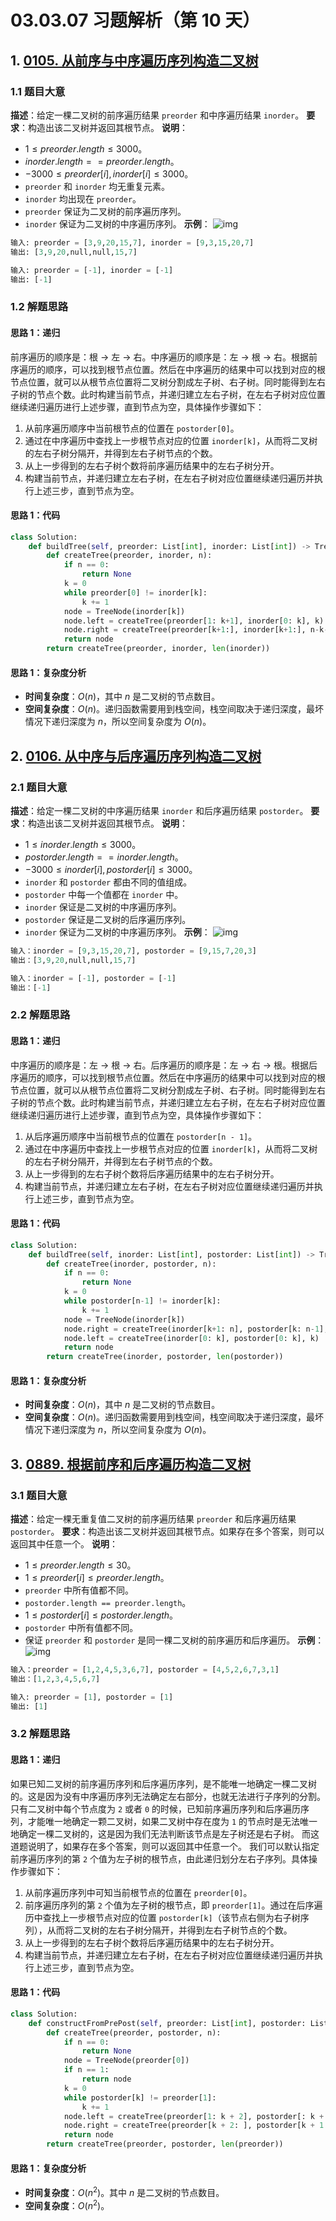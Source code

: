 # 03.03.07 习题解析（第 10 天）
## 1. [0105. 从前序与中序遍历序列构造二叉树](https://leetcode.cn/problems/construct-binary-tree-from-preorder-and-inorder-traversal/)
### 1.1 题目大意
**描述**：给定一棵二叉树的前序遍历结果 `preorder` 和中序遍历结果 `inorder`。
**要求**：构造出该二叉树并返回其根节点。
**说明**：
- $1 \le preorder.length \le 3000$。
- $inorder.length == preorder.length$。
- $-3000 \le preorder[i], inorder[i] \le 3000$。
- `preorder` 和 `inorder` 均无重复元素。
- `inorder` 均出现在 `preorder`。
- `preorder` 保证为二叉树的前序遍历序列。
- `inorder` 保证为二叉树的中序遍历序列。
**示例**：
![img](https://assets.leetcode.com/uploads/2021/02/19/tree.jpg)
```python
输入: preorder = [3,9,20,15,7], inorder = [9,3,15,20,7]
输出: [3,9,20,null,null,15,7]

输入: preorder = [-1], inorder = [-1]
输出: [-1]
```
### 1.2 解题思路
#### 思路 1：递归
前序遍历的顺序是：根 -> 左 -> 右。中序遍历的顺序是：左 -> 根 -> 右。根据前序遍历的顺序，可以找到根节点位置。然后在中序遍历的结果中可以找到对应的根节点位置，就可以从根节点位置将二叉树分割成左子树、右子树。同时能得到左右子树的节点个数。此时构建当前节点，并递归建立左右子树，在左右子树对应位置继续递归遍历进行上述步骤，直到节点为空，具体操作步骤如下：
1. 从前序遍历顺序中当前根节点的位置在 `postorder[0]`。
2. 通过在中序遍历中查找上一步根节点对应的位置 `inorder[k]`，从而将二叉树的左右子树分隔开，并得到左右子树节点的个数。
3. 从上一步得到的左右子树个数将前序遍历结果中的左右子树分开。
4. 构建当前节点，并递归建立左右子树，在左右子树对应位置继续递归遍历并执行上述三步，直到节点为空。
#### 思路 1：代码
```python
class Solution:
    def buildTree(self, preorder: List[int], inorder: List[int]) -> TreeNode:
        def createTree(preorder, inorder, n):
            if n == 0:
                return None
            k = 0
            while preorder[0] != inorder[k]:
                k += 1
            node = TreeNode(inorder[k])
            node.left = createTree(preorder[1: k+1], inorder[0: k], k)
            node.right = createTree(preorder[k+1:], inorder[k+1:], n-k-1)
            return node
        return createTree(preorder, inorder, len(inorder))
```
#### 思路 1：复杂度分析
- **时间复杂度**：$O(n)$，其中 $n$ 是二叉树的节点数目。
- **空间复杂度**：$O(n)$。递归函数需要用到栈空间，栈空间取决于递归深度，最坏情况下递归深度为 $n$，所以空间复杂度为 $O(n)$。
## 2. [0106. 从中序与后序遍历序列构造二叉树](https://leetcode.cn/problems/construct-binary-tree-from-inorder-and-postorder-traversal/)
### 2.1 题目大意
**描述**：给定一棵二叉树的中序遍历结果 `inorder` 和后序遍历结果 `postorder`。
**要求**：构造出该二叉树并返回其根节点。
**说明**：
- $1 \le inorder.length \le 3000$。
- $postorder.length == inorder.length$。
- $-3000 \le inorder[i], postorder[i] \le 3000$。
- `inorder` 和 `postorder` 都由不同的值组成。
- `postorder` 中每一个值都在 `inorder` 中。
- `inorder` 保证是二叉树的中序遍历序列。
- `postorder` 保证是二叉树的后序遍历序列。
- `inorder` 保证为二叉树的中序遍历序列。
**示例**：
![img](https://assets.leetcode.com/uploads/2021/02/19/tree.jpg)
```python
输入：inorder = [9,3,15,20,7], postorder = [9,15,7,20,3]
输出：[3,9,20,null,null,15,7]

输入：inorder = [-1], postorder = [-1]
输出：[-1]
```
### 2.2 解题思路
#### 思路 1：递归
中序遍历的顺序是：左 -> 根 -> 右。后序遍历的顺序是：左 -> 右 -> 根。根据后序遍历的顺序，可以找到根节点位置。然后在中序遍历的结果中可以找到对应的根节点位置，就可以从根节点位置将二叉树分割成左子树、右子树。同时能得到左右子树的节点个数。此时构建当前节点，并递归建立左右子树，在左右子树对应位置继续递归遍历进行上述步骤，直到节点为空，具体操作步骤如下：
1. 从后序遍历顺序中当前根节点的位置在 `postorder[n - 1]`。
2. 通过在中序遍历中查找上一步根节点对应的位置 `inorder[k]`，从而将二叉树的左右子树分隔开，并得到左右子树节点的个数。
3. 从上一步得到的左右子树个数将后序遍历结果中的左右子树分开。
4. 构建当前节点，并递归建立左右子树，在左右子树对应位置继续递归遍历并执行上述三步，直到节点为空。
#### 思路 1：代码
```python
class Solution:
    def buildTree(self, inorder: List[int], postorder: List[int]) -> TreeNode:
        def createTree(inorder, postorder, n):
            if n == 0:
                return None
            k = 0
            while postorder[n-1] != inorder[k]:
                k += 1
            node = TreeNode(inorder[k])
            node.right = createTree(inorder[k+1: n], postorder[k: n-1], n-k-1)
            node.left = createTree(inorder[0: k], postorder[0: k], k)
            return node
        return createTree(inorder, postorder, len(postorder))
```
#### 思路 1：复杂度分析
- **时间复杂度**：$O(n)$，其中 $n$ 是二叉树的节点数目。
- **空间复杂度**：$O(n)$。递归函数需要用到栈空间，栈空间取决于递归深度，最坏情况下递归深度为 $n$，所以空间复杂度为 $O(n)$。
## 3. [0889. 根据前序和后序遍历构造二叉树](https://leetcode.cn/problems/construct-binary-tree-from-preorder-and-postorder-traversal/)
### 3.1 题目大意
**描述**：给定一棵无重复值二叉树的前序遍历结果 `preorder` 和后序遍历结果 `postorder`。
**要求**：构造出该二叉树并返回其根节点。如果存在多个答案，则可以返回其中任意一个。
**说明**：
- $1 \le preorder.length \le 30$。
- $1 \le preorder[i] \le preorder.length$。
- `preorder` 中所有值都不同。
- `postorder.length == preorder.length`。
- $1 \le postorder[i] \le postorder.length$。
- `postorder` 中所有值都不同。
- 保证 `preorder` 和 `postorder` 是同一棵二叉树的前序遍历和后序遍历。
**示例**：
![img](https://assets.leetcode.com/uploads/2021/07/24/lc-prepost.jpg)
```python
输入：preorder = [1,2,4,5,3,6,7], postorder = [4,5,2,6,7,3,1]
输出：[1,2,3,4,5,6,7]

输入: preorder = [1], postorder = [1]
输出: [1]
```
### 3.2 解题思路    
#### 思路 1：递归
如果已知二叉树的前序遍历序列和后序遍历序列，是不能唯一地确定一棵二叉树的。这是因为没有中序遍历序列无法确定左右部分，也就无法进行子序列的分割。
只有二叉树中每个节点度为 `2` 或者 `0` 的时候，已知前序遍历序列和后序遍历序列，才能唯一地确定一颗二叉树，如果二叉树中存在度为 `1` 的节点时是无法唯一地确定一棵二叉树的，这是因为我们无法判断该节点是左子树还是右子树。
而这道题说明了，如果存在多个答案，则可以返回其中任意一个。
我们可以默认指定前序遍历序列的第 `2` 个值为左子树的根节点，由此递归划分左右子序列。具体操作步骤如下：
1. 从前序遍历序列中可知当前根节点的位置在 `preorder[0]`。
2. 前序遍历序列的第 `2` 个值为左子树的根节点，即 `preorder[1]`。通过在后序遍历中查找上一步根节点对应的位置 `postorder[k]`（该节点右侧为右子树序列），从而将二叉树的左右子树分隔开，并得到左右子树节点的个数。
3. 从上一步得到的左右子树个数将后序遍历结果中的左右子树分开。
4. 构建当前节点，并递归建立左右子树，在左右子树对应位置继续递归遍历并执行上述三步，直到节点为空。
#### 思路 1：代码
```python
class Solution:
    def constructFromPrePost(self, preorder: List[int], postorder: List[int]) -> TreeNode:
        def createTree(preorder, postorder, n):
            if n == 0:
                return None
            node = TreeNode(preorder[0])
            if n == 1:
                return node
            k = 0
            while postorder[k] != preorder[1]:
                k += 1
            node.left = createTree(preorder[1: k + 2], postorder[: k + 1], k + 1)
            node.right = createTree(preorder[k + 2: ], postorder[k + 1: -1], n - k - 2)
            return node
        return createTree(preorder, postorder, len(preorder))
```
#### 思路 1：复杂度分析
- **时间复杂度**：$O(n^2)$。其中 $n$ 是二叉树的节点数目。
- **空间复杂度**：$O(n^2)$。
